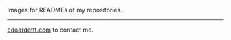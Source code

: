 Images for READMEs of my repositories.

---------

[edoardottt.com](https://edoardottt.com/) to contact me.
